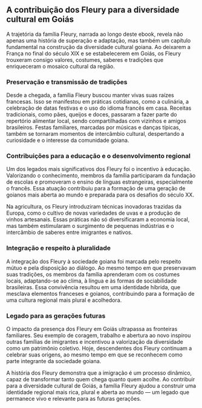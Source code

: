 ## A contribuição dos Fleury para a diversidade cultural em Goiás

A trajetória da família Fleury, narrada ao longo deste ebook, revela não apenas uma história de superação e adaptação, mas também um capítulo fundamental na construção da diversidade cultural goiana. Ao deixarem a França no final do século XIX e se estabelecerem em Goiás, os Fleury trouxeram consigo valores, costumes, saberes e tradições que enriqueceram o mosaico cultural da região.

### Preservação e transmissão de tradições

Desde a chegada, a família Fleury buscou manter vivas suas raízes francesas. Isso se manifestou em práticas cotidianas, como a culinária, a celebração de datas festivas e o uso do idioma francês em casa. Receitas tradicionais, como pães, queijos e doces, passaram a fazer parte do repertório alimentar local, sendo compartilhadas com vizinhos e amigos brasileiros. Festas familiares, marcadas por músicas e danças típicas, também se tornaram momentos de intercâmbio cultural, despertando a curiosidade e o interesse da comunidade goiana.

### Contribuições para a educação e o desenvolvimento regional

Um dos legados mais significativos dos Fleury foi o incentivo à educação. Valorizando o conhecimento, membros da família participaram da fundação de escolas e promoveram o ensino de línguas estrangeiras, especialmente o francês. Essa atuação contribuiu para a formação de uma geração de goianos mais aberta ao mundo e preparada para os desafios do século XX.

Na agricultura, os Fleury introduziram técnicas inovadoras trazidas da Europa, como o cultivo de novas variedades de uvas e a produção de vinhos artesanais. Essas práticas não só diversificaram a economia local, mas também estimularam o surgimento de pequenas indústrias e o intercâmbio de saberes entre imigrantes e nativos.

### Integração e respeito à pluralidade

A integração dos Fleury à sociedade goiana foi marcada pelo respeito mútuo e pela disposição ao diálogo. Ao mesmo tempo em que preservavam suas tradições, os membros da família aprenderam com os costumes locais, adaptando-se ao clima, à língua e às formas de sociabilidade brasileiras. Essa convivência resultou em uma identidade híbrida, que mesclava elementos franceses e goianos, contribuindo para a formação de uma cultura regional mais plural e acolhedora.

### Legado para as gerações futuras

O impacto da presença dos Fleury em Goiás ultrapassa as fronteiras familiares. Seu exemplo de coragem, trabalho e abertura ao novo inspirou outras famílias de imigrantes e incentivou a valorização da diversidade como um patrimônio coletivo. Hoje, descendentes dos Fleury continuam a celebrar suas origens, ao mesmo tempo em que se reconhecem como parte integrante da sociedade goiana.

A história dos Fleury demonstra que a imigração é um processo dinâmico, capaz de transformar tanto quem chega quanto quem acolhe. Ao contribuir para a diversidade cultural de Goiás, a família Fleury ajudou a construir uma identidade regional mais rica, plural e aberta ao mundo — um legado que permanece vivo e relevante para as futuras gerações.